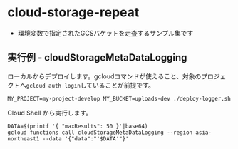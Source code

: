 # cloud-storage-repeat

- 環境変数で指定されたGCSバケットを走査するサンプル集です

## 実行例 - cloudStorageMetaDataLogging

ローカルからデプロイします。gcloudコマンドが使えること、対象のプロジェクトへ`gcloud auth login`していることが前提です。

```shell
MY_PROJECT=my-project-develop MY_BUCKET=uploads-dev ./deploy-logger.sh
```

Cloud Shell から実行します。

```shell
DATA=$(printf '{ "maxResults": 50 }'|base64)
gcloud functions call cloudStorageMetaDataLogging --region asia-northeast1 --data '{"data":"'$DATA'"}'
```
